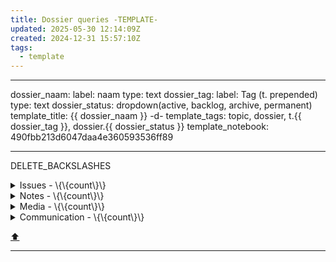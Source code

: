 ```yaml
---
title: Dossier queries -TEMPLATE-
updated: 2025-05-30 12:14:09Z
created: 2024-12-31 15:57:10Z
tags:
  - template
---
```


---
dossier_naam:
  label: naam
  type: text
dossier_tag:
  label: Tag (t. prepended)
  type: text
dossier_status: dropdown(active, backlog, archive, permanent)
template_title: {{ dossier_naam }} -d-
template_tags: topic, dossier, t.{{ dossier_tag }}, dossier.{{ dossier_status }}
template_notebook: 490fbb213d6047daa4e360593536ff89

---
DELETE_BACKSLASHES



<!-- note-overview-plugin
search: type:todo iscompleted:0 tag:issue tag:t.{{ dossier_tag }}
fields: title
alias: title AS Issue
sort: title DESC
details:
  open: false
  summary: Issues - \{\{count\}\}
-->
<details close>
<summary>Issues - \{\{count\}\}</summary>

| Issue |
| --- |
</details>
<!--endoverview-->

<!-- note-overview-plugin
search: type:note -tag:media -tag:communication tag:t.{{ dossier_tag }}
fields: title
alias: title AS Note
sort: title DESC
details:
  open: false
  summary: Notes - \{\{count\}\}
-->
<details close>
<summary>Notes - \{\{count\}\}</summary>

| Note |
| --- |
</details>
<!--endoverview-->

<!-- note-overview-plugin
search: tag:media tag:t.{{ dossier_tag }}
fields: title
alias: title AS Media
sort: title DESC
details:
  open: false
  summary: Media - \{\{count\}\}
-->
<details close>
<summary>Media - \{\{count\}\}</summary>

| Media |
| --- |
</details>
<!--endoverview-->

<!-- note-overview-plugin
search: tag:communication tag:t.{{ dossier_tag }}
fields: title
alias: title AS Communication
sort: title DESC
details:
  open: false
  summary: Communication - \{\{count\}\}
-->
<details close>
<summary>Communication - \{\{count\}\}</summary>

| Communication |
| --- |
</details>
<!--endoverview-->

[⬆️](#t)
***
<br>